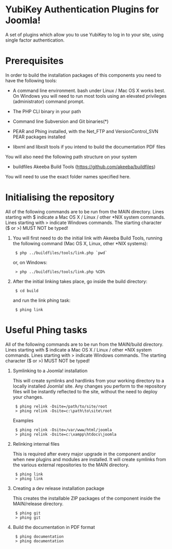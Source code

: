 YubiKey Authentication Plugins for Joomla!
==========================================

A set of plugins which allow you to use YubiKey to log in to your site, using
single factor authentication.

# Prerequisites

In order to build the installation packages of this components you need to have
the following tools:

- A command line environment. bash under Linux / Mac OS X works best. On Windows
  you will need to run most tools using an elevated privileges (administrator)
  command prompt.

- The PHP CLI binary in your path

- Command line Subversion and Git binaries(*)

- PEAR and Phing installed, with the Net_FTP and VersionControl_SVN PEAR
  packages installed

- libxml and libxslt tools if you intend to build the documentation PDF files

You will also need the following path structure on your system

- buildfiles	Akeeba Build Tools (https://github.com/akeeba/buildfiles)

You will need to use the exact folder names specified here.

# Initialising the repository

All of the following commands are to be run from the MAIN directory. Lines
starting with $ indicate a Mac OS X / Linux / other *NIX system commands. Lines
starting with > indicate Windows commands. The starting character ($ or >) MUST
NOT be typed!

1. You will first need to do the initial link with Akeeba Build Tools, running
   the following command (Mac OS X, Linux, other *NIX systems):

		$ php ../buildfiles/tools/link.php `pwd`

   or, on Windows:

		> php ../buildfiles/tools/link.php %CD%

2. After the initial linking takes place, go inside the build directory:

		$ cd build

   and run the link phing task:

		$ phing link

# Useful Phing tasks

All of the following commands are to be run from the MAIN/build directory.
Lines starting with $ indicate a Mac OS X / Linux / other *NIX system commands.
Lines starting with > indicate Windows commands. The starting character ($ or >)
MUST NOT be typed!

1. Symlinking to a Joomla! installation

   This will create symlinks and hardlinks from your working directory to a
   locally installed Joomla! site. Any changes you perform to the repository
   files will be instantly reflected to the site, without the need to deploy
   your changes.

		$ phing relink -Dsite=/path/to/site/root
		> phing relink -Dsite=c:\path\to\site\root

	Examples

		$ phing relink -Dsite=/var/www/html/joomla
		> phing relink -Dsite=c:\xampp\htdocs\joomla

2. Relinking internal files

   This is required after every major upgrade in the component and/or when new
   plugins and modules are installed. It will create symlinks from the
   various external repositories to the MAIN directory.

		$ phing link
		> phing link

3. Creating a dev release installation package

   This creates the installable ZIP packages of the component inside the
   MAIN/release directory.

		$ phing git
		> phing git

4. Build the documentation in PDF format

		$ phing documentation
		> phing documentation
